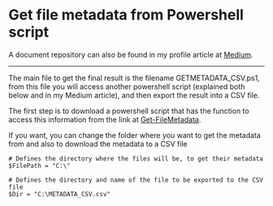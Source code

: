 # Get file metadata from Powershell script

A document repository can also be found in my profile article at [Medium](https://guimatheus92.medium.com/get-file-metadata-from-powershell-script-1676c5633394 "Medium").

------------
The main file to get the final result is the filename GETMETADATA_CSV.ps1, from this file you will access another powershell script (explained both below and in my Medium article), and then export the result into a CSV file.

The first step is to download a powershell script that has the function to access this information from the link at [Get-FileMetadata](https://www.powershellgallery.com/packages/VcRedist/1.3.7.60/Content/Private%5CGet-FileMetadata.ps1 "Get-FileMetadata").

If you want, you can change the folder where you want to get the metadata from and also to download the metadata to a CSV file
```shell
# Defines the directory where the files will be, to get their metadata
$FilePath = "C:\"

# Defines the directory and name of the file to be exported to the CSV file
$Dir = "C:\METADATA_CSV.csv"
```

